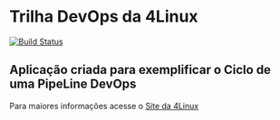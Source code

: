 # Trilha DevOps da 4Linux

<!-- Altere a Flag abaixo com sua URL do Travis -->
[![Build Status](https://travis-ci.org/afsb12/DevOpsLab-HelloWorld.svg?branch=master)](https://travis-ci.org/afsb12/DevOpsLab-HelloWorld)

## Aplicação criada para exemplificar o Ciclo de uma PipeLine DevOps


Para maiores informações acesse o [Site da 4Linux](https://www.4linux.com.br/cursos/devops)
